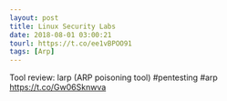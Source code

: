 ```yaml
---
layout: post
title: Linux Security Labs
date: 2018-08-01 03:00:21
tourl: https://t.co/ee1vBPOO91
tags: [Arp]
---
```

Tool review: larp (ARP poisoning tool) #pentesting #arp https://t.co/Gw06Sknwva